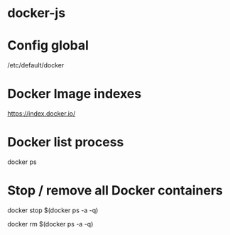 docker-js
=========



# Config global
/etc/default/docker


# Docker Image indexes
https://index.docker.io/

# Docker list process
docker ps

# Stop / remove all Docker containers
docker stop $(docker ps -a -q)

docker rm $(docker ps -a -q)


